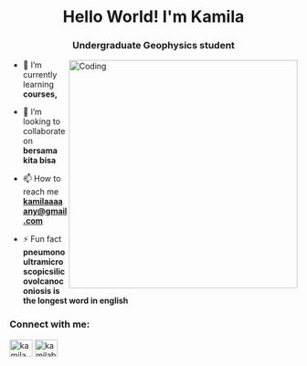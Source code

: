 <h1 align="center">Hello World! I'm Kamila</h1>
<h3 align="center">Undergraduate Geophysics student</h3>
<img align="right" alt="Coding" width="400" src="https://dribbble.com/shots/15215756-Coding-Animation-Concept.gif">

- 🌱 I’m currently learning **courses,**

- 👯 I’m looking to collaborate on **bersama kita bisa**

- 📫 How to reach me **kamilaaaaany@gmail.com**

- ⚡ Fun fact **pneumonoultramicroscopicsilicovolcanoconiosis is the longest word in english**

<h3 align="left">Connect with me:</h3>
<p align="left">
<a href="https://linkedin.com/in/kamila nurun yuliansyah" target="blank"><img align="center" src="https://raw.githubusercontent.com/rahuldkjain/github-profile-readme-generator/master/src/images/icons/Social/linked-in-alt.svg" alt="kamila nurun yuliansyah" height="30" width="40" /></a>
<a href="https://instagram.com/kamilabcdef_" target="blank"><img align="center" src="https://raw.githubusercontent.com/rahuldkjain/github-profile-readme-generator/master/src/images/icons/Social/instagram.svg" alt="kamilabcdef_" height="30" width="40" /></a>
</p>
